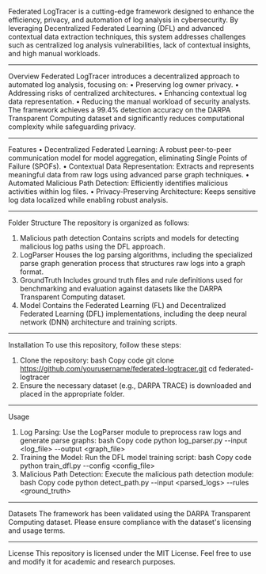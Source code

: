 Federated LogTracer is a cutting-edge framework designed to enhance the efficiency, privacy, and automation of log analysis in cybersecurity. By leveraging Decentralized Federated Learning (DFL) and advanced contextual data extraction techniques, this system addresses challenges such as centralized log analysis vulnerabilities, lack of contextual insights, and high manual workloads.
________________________________________
Overview
Federated LogTracer introduces a decentralized approach to automated log analysis, focusing on:
•	Preserving log owner privacy.
•	Addressing risks of centralized architectures.
•	Enhancing contextual log data representation.
•	Reducing the manual workload of security analysts.
The framework achieves a 99.4% detection accuracy on the DARPA Transparent Computing dataset and significantly reduces computational complexity while safeguarding privacy.
________________________________________
Features
•	Decentralized Federated Learning: A robust peer-to-peer communication model for model aggregation, eliminating Single Points of Failure (SPOFs).
•	Contextual Data Representation: Extracts and represents meaningful data from raw logs using advanced parse graph techniques.
•	Automated Malicious Path Detection: Efficiently identifies malicious activities within log files.
•	Privacy-Preserving Architecture: Keeps sensitive log data localized while enabling robust analysis.
________________________________________
Folder Structure
The repository is organized as follows:
1. Malicious path detection
Contains scripts and models for detecting malicious log paths using the DFL approach.
2. LogParser
Houses the log parsing algorithms, including the specialized parse graph generation process that structures raw logs into a graph format.
3. GroundTruth
Includes ground truth files and rule definitions used for benchmarking and evaluation against datasets like the DARPA Transparent Computing dataset.
4. Model
Contains the Federated Learning (FL) and Decentralized Federated Learning (DFL) implementations, including the deep neural network (DNN) architecture and training scripts.
________________________________________
Installation
To use this repository, follow these steps:
1.	Clone the repository:
bash
Copy code
git clone https://github.com/yourusername/federated-logtracer.git
cd federated-logtracer
2.	Ensure the necessary dataset (e.g., DARPA TRACE) is downloaded and placed in the appropriate folder.
________________________________________
Usage
1.	Log Parsing: Use the LogParser module to preprocess raw logs and generate parse graphs:
bash
Copy code
python log_parser.py --input <log_file> --output <graph_file>
2.	Training the Model: Run the DFL model training script:
bash
Copy code
python train_dfl.py --config <config_file>
3.	Malicious Path Detection: Execute the malicious path detection module:
bash
Copy code
python detect_path.py --input <parsed_logs> --rules <ground_truth>
________________________________________
Datasets
The framework has been validated using the DARPA Transparent Computing dataset. Please ensure compliance with the dataset's licensing and usage terms.
________________________________________
License
This repository is licensed under the MIT License. Feel free to use and modify it for academic and research purposes.

